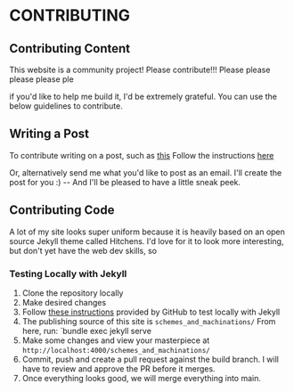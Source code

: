 # CONTRIBUTING

## Contributing Content
This website is a community project! Please contribute!!! Please please please please ple

if you'd like to help me build it, I'd be extremely grateful. You can use the below guidelines to contribute. 

## Writing a Post
To contribute writing on a post, such as [this](_posts/2025-05-09-rebecca.md)
Follow the instructions [here](_posts/YYYY-MM-DD-template.md)
<br>

Or, alternatively send me what you'd like to post as an email. I'll create the post for you :) -- And I'll be pleased to have a little sneak peek.

## Contributing Code
A lot of my site looks super uniform because it is heavily based on an open source Jekyll theme called Hitchens. I'd love for it to look more interesting, but don't yet have the web dev skills, so 

### Testing Locally with Jekyll
1. Clone the repository locally
2. Make desired changes
3. Follow [these instructions](https://docs.github.com/en/pages/setting-up-a-github-pages-site-with-jekyll/testing-your-github-pages-site-locally-with-jekyll) provided by GitHub to test locally with Jekyll
4. The publishing source of this site is `schemes_and_machinations/` From here, run: `bundle exec jekyll serve
5. Make some changes and view your masterpiece at `http://localhost:4000/schemes_and_machinations/`
6. Commit, push and create a pull request against the build branch. I will have to review and approve the PR before it merges.
7. Once everything looks good, we will merge everything into main.
